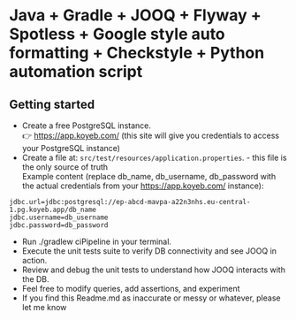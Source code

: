 # Java + Gradle + JOOQ + Flyway + Spotless + Google style auto formatting + Checkstyle + Python automation script
## Getting started
- Create a free PostgreSQL instance. \
  👉 https://app.koyeb.com/ (this site will give you credentials to access your PostgreSQL instance)
- Create a file at: `src/test/resources/application.properties`. - this file is the only source of truth \
  Example content (replace db_name, db_username, db_password with the actual credentials from your https://app.koyeb.com/ instance):

```properties
jdbc.url=jdbc:postgresql://ep-abcd-mavpa-a22n3nhs.eu-central-1.pg.koyeb.app/db_name
jdbc.username=db_username
jdbc.password=db_password
```

- Run ./gradlew ciPipeline in your terminal.
- Execute the unit tests suite to verify DB connectivity and see JOOQ in action.
- Review and debug the unit tests to understand how JOOQ interacts with the DB.
- Feel free to modify queries, add assertions, and experiment
- If you find this Readme.md as inaccurate or messy or whatever, please let me know
